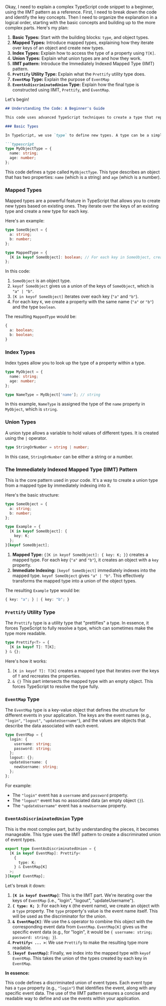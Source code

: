 <thinking>
Okay, I need to explain a complex TypeScript code snippet to a beginner, using the IIMT pattern as a reference. First, I need to break down the code and identify the key concepts. Then I need to organize the explanation in a logical order, starting with the basic concepts and building up to the more complex parts. Here's my plan:

1.  **Basic Types:** Start with the building blocks: `type`, and object types.
2.  **Mapped Types:** Introduce mapped types, explaining how they iterate over keys of an object and create new types.
3.  **Index Types:** Explain how to access the type of a property using `T[K]`.
4.  **Union Types:** Explain what union types are and how they work.
5.  **IIMT pattern:** Introduce the Immediately Indexed Mapped Type (IIMT) pattern.
6.  **`Prettify` Utility Type:** Explain what the `Prettify` utility type does.
7.  **`EventMap` Type:** Explain the purpose of `EventMap`
8.  **`EventAsDiscriminatedUnion` Type:** Explain how the final type is constructed using IIMT, `Prettify`, and `EventMap`.

Let's begin!
</thinking>

```markdown
## Understanding the Code: A Beginner's Guide

This code uses advanced TypeScript techniques to create a type that represents different events. Let's break it down step by step.

### Basic Types

In TypeScript, we use `type` to define new types. A type can be a simple type like a string, number, or boolean. It can also be a more complex type like an object.

```typescript
type MyObjectType = {
  name: string;
  age: number;
};
```

This code defines a type called `MyObjectType`. This type describes an object that has two properties: `name` (which is a string) and `age` (which is a number).

### Mapped Types

Mapped types are a powerful feature in TypeScript that allows you to create new types based on existing ones. They iterate over the keys of an existing type and create a new type for each key.

Here's an example:

```typescript
type SomeObject = {
  a: string;
  b: number;
};

type MappedType = {
  [K in keyof SomeObject]: boolean; // For each key in SomeObject, create a boolean property
};
```

In this code:

1.  `SomeObject` is an object type.
2.  `keyof SomeObject` gives us a union of the keys of `SomeObject`, which is `"a" | "b"`.
3.  `[K in keyof SomeObject]` iterates over each key (`"a"` and `"b"`).
4.  For each key `K`, we create a property with the same name (`"a"` or `"b"`) and the type `boolean`.

The resulting `MappedType` would be:

```typescript
{
  a: boolean;
  b: boolean;
}
```

### Index Types

Index types allow you to look up the type of a property within a type.

```typescript
type MyObject = {
  name: string;
  age: number;
};

type NameType = MyObject['name']; // string
```

In this example, `NameType` is assigned the type of the `name` property in `MyObject`, which is `string`.

### Union Types

A union type allows a variable to hold values of different types. It is created using the `|` operator.

```typescript
type StringOrNumber = string | number;
```

In this case, `StringOrNumber` can be either a string or a number.

### The Immediately Indexed Mapped Type (IIMT) Pattern

This is the core pattern used in your code. It's a way to create a union type from a mapped type by immediately indexing into it.

Here's the basic structure:

```typescript
type SomeObject = {
  a: string;
  b: number;
};

type Example = {
  [K in keyof SomeObject]: {
    key: K;
  };
}[keyof SomeObject];
```

1.  **Mapped Type:**  `{[K in keyof SomeObject]: { key: K; }}` creates a mapped type.  For each key (`"a"` and `"b"`), it creates an object with a `key` property.
2.  **Immediate Indexing:** `[keyof SomeObject]` immediately indexes into the mapped type. `keyof SomeObject` gives `"a" | "b"`. This effectively transforms the mapped type into a union of the object types.

The resulting `Example` type would be:

```typescript
{ key: "a"; } | { key: "b"; }
```

### `Prettify` Utility Type

The `Prettify` type is a utility type that "prettifies" a type. In essence, it forces TypeScript to fully resolve a type, which can sometimes make the type more readable.

```typescript
type Prettify<T> = {
  [K in keyof T]: T[K];
} & {};
```

Here's how it works:

1.  `[K in keyof T]: T[K]` creates a mapped type that iterates over the keys of `T` and recreates the properties.
2.  `& {}` This part intersects the mapped type with an empty object. This forces TypeScript to resolve the type fully.

### `EventMap` Type

The `EventMap` type is a key-value object that defines the structure for different events in your application.  The keys are the event names (e.g., `"login"`, `"logout"`, `"updateUsername"`), and the values are objects that describe the data associated with each event.

```typescript
type EventMap = {
  login: {
    username: string;
    password: string;
  };
  logout: {};
  updateUsername: {
    newUsername: string;
  };
};
```

For example:

*   The `"login"` event has a `username` and `password` property.
*   The `"logout"` event has no associated data (an empty object `{}`).
*   The `"updateUsername"` event has a `newUsername` property.

### `EventAsDiscriminatedUnion` Type

This is the most complex part, but by understanding the pieces, it becomes manageable. This type uses the IIMT pattern to create a discriminated union of event types.

```typescript
export type EventAsDiscriminatedUnion = {
  [K in keyof EventMap]: Prettify<
    {
      type: K;
    } & EventMap[K]
  >;
}[keyof EventMap];
```

Let's break it down:

1.  **`[K in keyof EventMap]`**:  This is the IIMT part. We're iterating over the keys of `EventMap` (i.e., "login", "logout", "updateUsername").
2.  **`{ type: K; }`**:  For each key `K` (the event name), we create an object with a `type` property. The `type` property's value is the event name itself. This will be used as the discriminator for the union.
3.  **`& EventMap[K]`**:  We use the `&` operator to combine this object with the corresponding event data from `EventMap`.  `EventMap[K]` gives us the specific event data (e.g., for "login", it would be `{ username: string; password: string; }`).
4.  **`Prettify< ... >`**:  We use `Prettify` to make the resulting type more readable.
5.  **`[keyof EventMap]`**:  Finally, we index into the mapped type with `keyof EventMap`.  This takes the union of the types created by each key in `EventMap`.

**In essence:**

This code defines a discriminated union of event types. Each event type has a `type` property (e.g., `"login"`) that identifies the event, along with any specific event data. The use of the IIMT pattern ensures a concise and readable way to define and use the events within your application.
```
